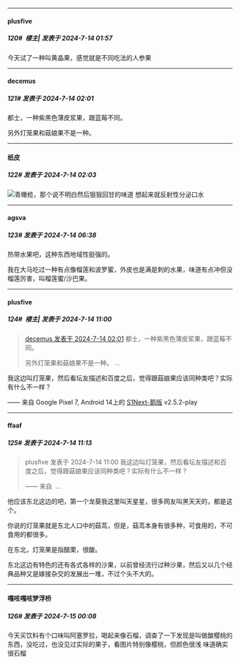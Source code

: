 ﻿
*****

####  plusfive  
##### 120#         楼主| 发表于 2024-7-14 01:57

今天试了一种叫黄晶果，感觉就是不同吃法的人参果


*****

####  decemus  
##### 121#       发表于 2024-7-14 02:01

都士，一种紫黑色薄皮浆果，跟蓝莓不同。

另外灯笼果和菇娘果不是一种。

*****

####  纸皮  
##### 122#       发表于 2024-7-14 02:03

<img src="https://static.saraba1st.com/image/smiley/face2017/045.png" referrerpolicy="no-referrer">青橄榄，那个说不明白然后狠狠回甘的味道
 想起来就反射性分泌口水


*****

####  agsva  
##### 123#       发表于 2024-7-14 06:38

热带水果吧，这种东西地域性挺强的。

我在大马吃过一种有点像榴莲和波罗蜜，外皮也是满是刺的水果，味道有点冲但没榴莲厉害，叫榴莲蜜/沙巴果。


*****

####  plusfive  
##### 124#         楼主| 发表于 2024-7-14 11:00

<blockquote><a href="httphttps://bbs.saraba1st.com/2b/forum.php?mod=redirect&amp;goto=findpost&amp;pid=65577767&amp;ptid=2190087" target="_blank">decemus 发表于 2024-7-14 02:01</a>
都士，一种紫黑色薄皮浆果，跟蓝莓不同。

另外灯笼果和菇娘果不是一种。 ...</blockquote>
我这边叫灯笼果，然后看坛友描述和百度之后，觉得跟菇娘果应该同种类吧？实际有什么不一样？

—— 来自 Google Pixel 7, Android 14上的 [S1Next-鹅版](https://github.com/ykrank/S1-Next/releases) v2.5.2-play


*****

####  ffaaf  
##### 125#       发表于 2024-7-14 11:13

<blockquote>plusfive 发表于 2024-7-14 11:00
我这边叫灯笼果，然后看坛友描述和百度之后，觉得跟菇娘果应该同种类吧？实际有什么不一样？

—— 来自  ...</blockquote>
他应该东北这边的吧，第一个龙葵我这里叫天星星，很多网友叫黑天天的，都是这个。

你说的灯笼果就是东北人口中的菇茑，但是，菇茑本身有很多种，可食用的，不可食用的都很多。

在东北，灯笼果是指醋栗，很酸。

东北这边有特色的还有各式各样的沙果，以前曾经流行过种沙果，然后又以几个经典品种又是嫁接杂交的发展出一堆，不过个头不大的。


*****

####  嘎吱嘎吱梦浮桥  
##### 126#       发表于 2024-7-15 00:08

今天买饮料有个口味叫阿塞罗拉，喝起来像石榴，调查了一下发现是叫做酸樱桃的东西，没吃过，也没见过实际的果子，看图片特别像樱桃，但颜色很浅
味道确实很石榴

